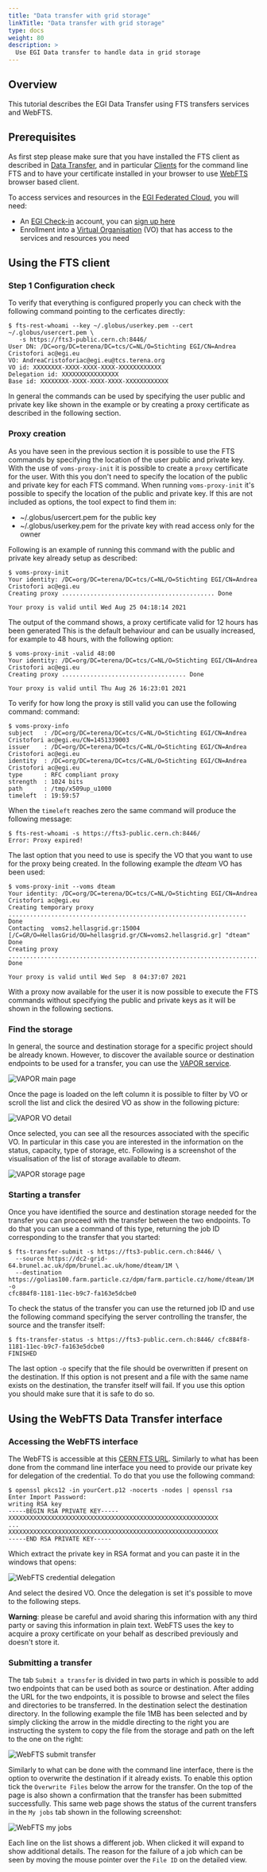 ```yaml
---
title: "Data transfer with grid storage"
linkTitle: "Data transfer with grid storage"
type: docs
weight: 80
description: >
  Use EGI Data transfer to handle data in grid storage
---
```


## Overview

This tutorial describes the EGI Data Transfer using FTS transfers services and
WebFTS.

## Prerequisites

As first step please make sure that you have installed the FTS client as
described in [Data Transfer](../../data-transfer/), and in particular
[Clients](../../data-transfer/clients/) for the command line FTS and to have
your certificate installed in your browser to use
[WebFTS](../../data-transfer/webfts/) browser based client.

To access services and resources in the
[EGI Federated Cloud](../../getting-started), you will need:

- An [EGI Check-in](../../check-in) account, you can
  [sign up here](../../check-in/signup)
- Enrollment into a [Virtual Organisation](../../check-in/vos) (VO) that has
  access to the services and resources you need

## Using the FTS client

### Step 1 Configuration check

To verify that everything is configured properly you can check with the
following command pointing to the cerficates directly:

```shell
$ fts-rest-whoami --key ~/.globus/userkey.pem --cert ~/.globus/usercert.pem \
   -s https://fts3-public.cern.ch:8446/
User DN: /DC=org/DC=terena/DC=tcs/C=NL/O=Stichting EGI/CN=Andrea Cristofori ac@egi.eu
VO: AndreaCristoforiac@egi.eu@tcs.terena.org
VO id: XXXXXXXX-XXXX-XXXX-XXXX-XXXXXXXXXXXX
Delegation id: XXXXXXXXXXXXXXXX
Base id: XXXXXXXX-XXXX-XXXX-XXXX-XXXXXXXXXXXX
```

In general the commands can be used by specifying the user public and private
key like shown in the example or by creating a proxy certificate as described in
the following section.

### Proxy creation

As you have seen in the previous section it is possible to use the FTS commands
by specifying the location of the user public and private key. With the use of
`voms-proxy-init` it is possible to create a `proxy` certificate for the user.
With this you don't need to specify the location of the public and private key
for each FTS command. When running `voms-proxy-init` it's possible to specify
the location of the public and private key. If this are not included as options,
the tool expect to find them in:

- ~/.globus/usercert.pem for the public key
- ~/.globus/userkey.pem for the private key with read access only for the owner

Following is an example of running this command with the public and private key
already setup as described:

```shell
$ voms-proxy-init
Your identity: /DC=org/DC=terena/DC=tcs/C=NL/O=Stichting EGI/CN=Andrea Cristofori ac@egi.eu
Creating proxy ........................................... Done

Your proxy is valid until Wed Aug 25 04:18:14 2021
```

The output of the command shows, a proxy certificate valid for 12 hours has been
generated This is the default behaviour and can be usually increased, for
example to 48 hours, with the following option:

```shell
$ voms-proxy-init -valid 48:00
Your identity: /DC=org/DC=terena/DC=tcs/C=NL/O=Stichting EGI/CN=Andrea Cristofori ac@egi.eu
Creating proxy ................................... Done

Your proxy is valid until Thu Aug 26 16:23:01 2021
```

To verify for how long the proxy is still valid you can use the following
command: command:

```shell
$ voms-proxy-info
subject   : /DC=org/DC=terena/DC=tcs/C=NL/O=Stichting EGI/CN=Andrea Cristofori ac@egi.eu/CN=1451339003
issuer    : /DC=org/DC=terena/DC=tcs/C=NL/O=Stichting EGI/CN=Andrea Cristofori ac@egi.eu
identity  : /DC=org/DC=terena/DC=tcs/C=NL/O=Stichting EGI/CN=Andrea Cristofori ac@egi.eu
type      : RFC compliant proxy
strength  : 1024 bits
path      : /tmp/x509up_u1000
timeleft  : 19:59:57
```

When the `timeleft` reaches zero the same command will produce the following
message:

```shell
$ fts-rest-whoami -s https://fts3-public.cern.ch:8446/
Error: Proxy expired!
```

The last option that you need to use is specify the VO that you want to use for
the proxy being created. In the following example the _dteam_ VO has been used:

```shell
$ voms-proxy-init --voms dteam
Your identity: /DC=org/DC=terena/DC=tcs/C=NL/O=Stichting EGI/CN=Andrea Cristofori ac@egi.eu
Creating temporary proxy ................................................................... Done
Contacting  voms2.hellasgrid.gr:15004 [/C=GR/O=HellasGrid/OU=hellasgrid.gr/CN=voms2.hellasgrid.gr] "dteam" Done
Creating proxy .............................................................................. Done

Your proxy is valid until Wed Sep  8 04:37:07 2021
```

With a proxy now available for the user it is now possible to execute the FTS
commands without specifying the public and private keys as it will be shown in
the following sections.

### Find the storage

In general, the source and destination storage for a specific project should be
already known. However, to discover the available source or destination
endpoints to be used for a transfer, you can use the
[VAPOR service](https://operations-portal.egi.eu/vapor/resources/GL2ResVO).

![VAPOR main page](VAPOR-home.png)

Once the page is loaded on the left column it is possible to filter by VO or
scroll the list and click the desired VO as show in the following picture:

![VAPOR VO detail](VAPOR-VO_detail.png)

Once selected, you can see all the resources associated with the specific VO. In
particular in this case you are interested in the information on the status,
capacity, type of storage, etc. Following is a screenshot of the visualisation
of the list of storage available to _dteam_.

![VAPOR storage page](VAPOR-storage.png)

### Starting a transfer

Once you have identified the source and destination storage needed for the
transfer you can proceed with the transfer between the two endpoints. To do that
you can use a command of this type, returning the job ID corresponding to the
transfer that you started:

```shell
$ fts-transfer-submit -s https://fts3-public.cern.ch:8446/ \
  --source https://dc2-grid-64.brunel.ac.uk/dpm/brunel.ac.uk/home/dteam/1M \
  --destination https://golias100.farm.particle.cz/dpm/farm.particle.cz/home/dteam/1M -o
cfc884f8-1181-11ec-b9c7-fa163e5dcbe0
```

To check the status of the transfer you can use the returned job ID and use the
following command specifying the server controlling the transfer, the source and
the transfer itself:

```shell
$ fts-transfer-status -s https://fts3-public.cern.ch:8446/ cfc884f8-1181-11ec-b9c7-fa163e5dcbe0
FINISHED
```

The last option `-o` specify that the file should be overwritten if present on
the destination. If this option is not present and a file with the same name
exists on the destination, the transfer itself will fail. If you use this option
you should make sure that it is safe to do so.

## Using the WebFTS Data Transfer interface

### Accessing the WebFTS interface

The WebFTS is accessible at this [CERN FTS URL](https://webfts.cern.ch/).
Similarly to what has been done from the command line interface you need to
provide our private key for delegation of the credential. To do that you use the
following command:

```shell
$ openssl pkcs12 -in yourCert.p12 -nocerts -nodes | openssl rsa
Enter Import Password:
writing RSA key
-----BEGIN RSA PRIVATE KEY-----
XXXXXXXXXXXXXXXXXXXXXXXXXXXXXXXXXXXXXXXXXXXXXXXXXXXXXXXXXXX
...
XXXXXXXXXXXXXXXXXXXXXXXXXXXXXXXXXXXXXXXXXXXXXXXXXXXXXXXXXXX
-----END RSA PRIVATE KEY-----
```

Which extract the private key in RSA format and you can paste it in the windows
that opens:

![WebFTS credential delegation](WebFTS-credential_delegation.png)

And select the desired VO. Once the delegation is set it's possible to move to
the following steps.

**Warning**: please be careful and avoid sharing this information with any third
party or saving this information in plain text. WebFTS uses the key to acquire a
proxy certificate on your behalf as described previously and doesn't store it.

### Submitting a transfer

The tab `Submit a transfer` is divided in two parts in which is possible to add
two endpoints that can be used both as source or destination. After adding the
URL for the two endpoints, it is possible to browse and select the files and
directories to be transferred. In the destination select the destination
directory. In the following example the file 1MB has been selected and by simply
clicking the arrow in the middle directing to the right you are instructing the
system to copy the file from the storage and path on the left to the one on the
right:

![WebFTS submit transfer](WebFTS-submit_transfer.png)

Similarly to what can be done with the command line interface, there is the
option to overwrite the destination if it already exists. To enable this option
tick the `Overwrite Files` below the arrow for the transfer. On the top of the
page is also shown a confirmation that the transfer has been submitted
successfully. This same web page shows the status of the current transfers in the
`My jobs` tab shown in the following screenshot:

![WebFTS my jobs](WebFTS-my_jobs.png)

Each line on the list shows a different job. When clicked it will expand to show
additional details. The reason for the failure of a job which can be seen by
moving the mouse pointer over the `File ID` on the detailed view.
